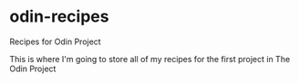 # odin-recipes
Recipes for Odin Project

This is where I'm going to store all of my recipes for the first project in The Odin Project